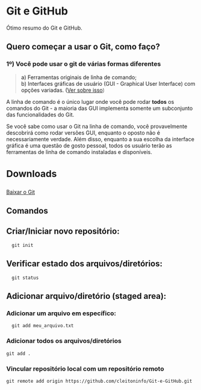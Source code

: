 # Git e GitHub

Ótimo resumo do Git e GitHub.



## <a name=“2.1”><a/> Quero começar a usar o Git, como faço?
  
<h3> 1º) Você pode usar o git de várias formas diferentes</h3>

> a) Ferramentas originais de linha de comando;<br/>
> b) Interfaces gráficas de usuário (GUI - Graphical User Interface) com opções variadas. (<a href="https://git-scm.com/downloads/guis">Ver sobre isso</a>)

A linha de comando é o único lugar onde você pode rodar <b>todos</b> os comandos do Git - a maioria das GUI implementa somente um subconjunto das funcionalidades do Git. 

Se você sabe como usar o Git na linha de comando, você provavelmente descobrirá como rodar versões GUI, enquanto o oposto não é necessariamente verdade. Além disso, enquanto a sua escolha da interface gráfica é uma questão de gosto pessoal, todos os usuário terão as ferramentas de linha de comando instaladas e disponíveis.


## <a name=“2.2”><a/> <h3>Downloads</h3>

  <a href="https://git-scm.com/download">Baixar o Git</a>
  
## <a name=“3”><a/> Comandos

<h2> Criar/Iniciar novo repositório: </h2>

      git init

<h2> Verificar estado dos arquivos/diretórios: </h2>

      git status
  
<h2> Adicionar arquivo/diretório (staged area): </h2>

<h3> Adicionar um arquivo em específico: </h3>

      git add meu_arquivo.txt

<h3> Adicionar todos os arquivos/diretórios </h3>

    git add .

<h3>Vincular repositório local com um repositório remoto</h3>
  
    git remote add origin https://github.com/cleitoninfo/Git-e-GitHub.git

